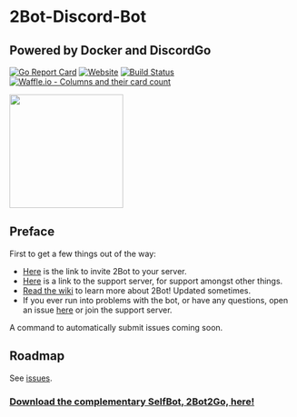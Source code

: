 # 2Bot-Discord-Bot
## Powered by Docker and DiscordGo

[![Go Report Card](https://goreportcard.com/badge/github.com/Strum355/2Bot-Discord-Bot)](https://goreportcard.com/report/github.com/Strum355/2Bot-Discord-Bot)
[![Website](https://img.shields.io/badge/discord-2Bot%20Server-blue.svg)](https://discord.gg/9T34Y6u)
[![Build Status](https://ci.netsoc.co/api/badges/UCCNetworkingSociety/Netsoc-Discord-Bot/status.svg?branch=master)](https://ci.netsoc.co/Strum355/2Bot-Discord-Bot/)
[![Waffle.io - Columns and their card count](https://badge.waffle.io/Strum355/2Bot-Discord-Bot.svg?columns=all)](https://waffle.io/Strum355/2Bot-Discord-Bot)

<img src="https://cdn.discordapp.com/avatars/301819949683572738/9dbf59e95edd3c65e629d1f02bcf306a.png" width="200px">

## Preface

First to get a few things out of the way:  

- [Here](https://discordapp.com/api/oauth2/authorize?client_id=301819949683572738&scope=bot&permissions=11264) is the link to invite 2Bot to your server.  
- [Here](https://discord.gg/9T34Y6u) is a link to the support server, for support amongst other things.
- [Read the wiki](https://github.com/Strum355/2Bot-Discord-Bot/wiki) to learn more about 2Bot! Updated sometimes.
- If you ever run into problems with the bot, or have any questions, open an issue [here](https://github.com/Strum355/2Bot-Discord-Bot/issues) or join the support server.

A command to automatically submit issues coming soon.

## Roadmap

See [issues](https://github.com/Strum355/2Bot-Discord-Bot/issues).

### [Download the complementary SelfBot, 2Bot2Go, here!](https://github.com/Strum355/2Bot2Go)
